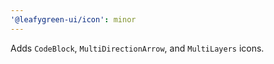 ```yaml
---
'@leafygreen-ui/icon': minor
---
```


Adds `CodeBlock`, `MultiDirectionArrow`, and `MultiLayers` icons.
